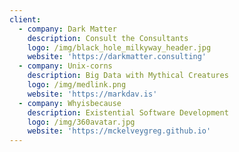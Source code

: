 ```yaml
---
client:
  - company: Dark Matter
    description: Consult the Consultants
    logo: /img/black_hole_milkyway_header.jpg
    website: 'https://darkmatter.consulting'
  - company: Unix-corns
    description: Big Data with Mythical Creatures
    logo: /img/medlink.png
    website: 'https://markdav.is'
  - company: Whyisbecause
    description: Existential Software Development
    logo: /img/360avatar.jpg
    website: 'https://mckelveygreg.github.io'
---
```


